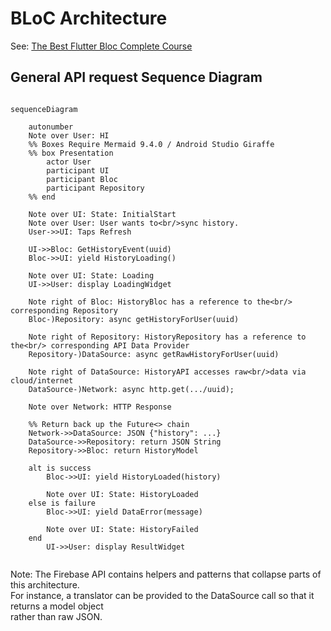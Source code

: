 # BLoC Architecture

See: [The Best Flutter Bloc Complete Course](https://www.youtube.com/watch?v=THCkkQ-V1-8&t=3993s)

## General API request Sequence Diagram

```mermaid

sequenceDiagram

    autonumber
    Note over User: HI
    %% Boxes Require Mermaid 9.4.0 / Android Studio Giraffe
    %% box Presentation
        actor User
        participant UI
        participant Bloc
        participant Repository
    %% end
    
    Note over UI: State: InitialStart
    Note over User: User wants to<br/>sync history.
    User->>UI: Taps Refresh
    
    UI->>Bloc: GetHistoryEvent(uuid)
    Bloc->>UI: yield HistoryLoading()
    
    Note over UI: State: Loading
    UI->>User: display LoadingWidget 
    
    Note right of Bloc: HistoryBloc has a reference to the<br/> corresponding Repository
    Bloc-)Repository: async getHistoryForUser(uuid)
    
    Note right of Repository: HistoryRepository has a reference to the<br/> corresponding API Data Provider
    Repository-)DataSource: async getRawHistoryForUser(uuid)
    
    Note right of DataSource: HistoryAPI accesses raw<br/>data via cloud/internet
    DataSource-)Network: async http.get(.../uuid);
    
    Note over Network: HTTP Response
    
    %% Return back up the Future<> chain    
    Network->>DataSource: JSON {"history": ...}
    DataSource->>Repository: return JSON String
    Repository->>Bloc: return HistoryModel
    
    alt is success
        Bloc->>UI: yield HistoryLoaded(history)
        
        Note over UI: State: HistoryLoaded
    else is failure
        Bloc->>UI: yield DataError(message)
        
        Note over UI: State: HistoryFailed
    end
        UI->>User: display ResultWidget 
    
```

Note: The Firebase API contains helpers and patterns that collapse parts of this architecture.</br>
For instance, a translator can be provided to the DataSource call so that it returns a model
object</br>
rather than raw JSON.

